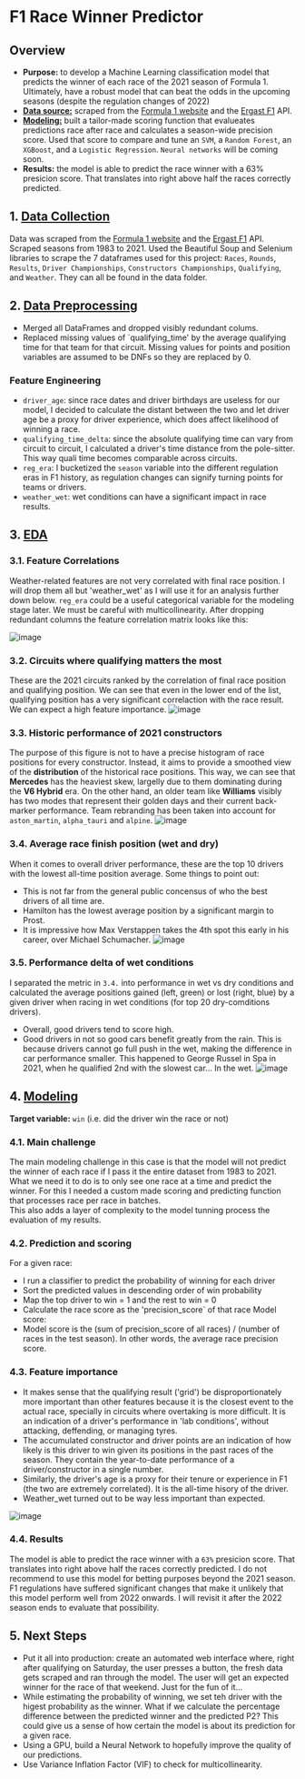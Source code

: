 # F1 Race Winner Predictor

## Overview

* **Purpose:** to develop a Machine Learning classification model that predicts the winner of each race of the 2021 season of Formula 1. Ultimately, have a robust model that can beat the odds in the upcoming seasons (despite the regulation changes of 2022)
* [**Data source:**](https://github.com/felipesanze/F1_Predictor/blob/main/README.md#1-data-collection) scraped from the [Formula 1 website](https://www.formula1.com/) and the [Ergast F1](https://ergast.com/mrd/) API.
* [**Modeling:**](https://github.com/felipesanze/F1_Predictor/blob/main/README.md#4-modeling) built a tailor-made scoring function that evalueates predictions race after race and calculates a season-wide precision score. Used that score to compare and tune an `SVM`, a `Random Forest`, an `XGBoost`, and a `Logistic Regression`. `Neural networks` will be coming soon.
* **Results:** the model is able to predict the race winner with a 63% presicion score. That translates into right above half the races correctly predicted.

## 1. [Data Collection](https://github.com/felipesanze/F1_Predictor/blob/main/1_Collection.ipynb)

Data was scraped from the [Formula 1 website](https://www.formula1.com/) and the [Ergast F1](https://ergast.com/mrd/) API. Scraped seasons from 1983 to 2021.
Used the Beautiful Soup and Selenium libraries to scrape the 7 dataframes used for this project: `Races`, `Rounds`, `Results`, `Driver Championships`, `Constructors Championships`, `Qualifying`, and `Weather`. They can all be found in the data folder.

## 2. [Data Preprocessing](https://github.com/felipesanze/F1_Predictor/blob/main/2_Preprocessing.ipynb)

* Merged all DataFrames and dropped visibly redundant colums.
* Replaced missing values of `qualifying_time' by the average qualifying time for that team for that circuit. Missing values for points and position variables are assumed to be DNFs so they are replaced by 0.

### Feature Engineering

* `driver_age`: since race dates and driver birthdays are useless for our model, I decided to calculate the distant between the two and let driver age be a proxy for driver experience, which does affect likelihood of winning a race.
* `qualifying_time_delta`: since the absolute qualifying time can vary from circuit to circuit, I calculated a driver's time distance from the pole-sitter. This way quali time becomes comparable across circuits.
* `reg_era`: I bucketized the `season` variable into the different regulation eras in F1 history, as regulation changes can signify turning points for teams or drivers.
* `weather_wet`: wet conditions can have a significant impact in race results.

## 3. [EDA](https://github.com/felipesanze/F1_Predictor/blob/main/3_EDA.ipynb)

### 3.1. Feature Correlations

Weather-related features are not very correlated with final race position. I will drop them all but 'weather_wet' as I will use it for an analysis further down below.
`reg_era` could be a useful categorical variable for the modeling stage later. We must be careful with multicollinearity.
After dropping redundant columns the feature correlation matrix looks like this:

![image](Images/correlation_matrix.png)

### 3.2. Circuits where qualifying matters the most

These are the 2021 circuits ranked by the correlation of final race position and qualifying position. We can see that even in the lower end of the list, qualifying position has a very significant correlaction with the race result. We can expect a high feature importance.
![image](Images/podium-grid_correlation.png)

### 3.3. Historic performance of 2021 constructors

The purpose of this figure is not to have a precise histogram of race positions for every constructor. Instead, it aims to provide a smoothed view of the **distribution** of the historical race positions. This way, we can see that **Mercedes** has the heaviest skew, largelly due to them dominating during the **V6 Hybrid** era. On the other hand, an older team like **Williams** visibly has two modes that represent their golden days and their current back-marker performance. Team rebranding has been taken into account for `aston_martin`, `alpha_tauri` and `alpine`.
![image](Images/all_time_race_pos_by_constructor_2021.png)

### 3.4. Average race finish position (wet and dry)

When it comes to overall driver performance, these are the top 10 drivers with the lowest all-time position average. Some things to point out:

* This is not far from the general public concensus of who the best drivers of all time are.
* Hamilton has the lowest average position by a significant margin to Prost.
* It is impressive how Max Verstappen takes the 4th spot this early in his career, over Michael Schumacher.
![image](Images/overall_driver_performance.png)

### 3.5. Performance delta of wet conditions

I separated the metric in `3.4.` into performance in wet vs dry conditions and calculated the average positions gained (left, green) or lost (right, blue) by a given driver when racing in wet conditions (for top 20 dry-comditions drivers).

* Overall, good drivers tend to score high.
* Good drivers in not so good cars benefit greatly from the rain. This is because drivers cannot go full push in the wet, making the difference in car performance smaller. This happened to George Russel in Spa in 2021, when he qualified 2nd with the slowest car... In the wet.
![image](Images/performance_delta_of_rain.png)

## 4. [Modeling](https://github.com/felipesanze/F1_Predictor/blob/main/4_Modeling.ipynb)

**Target variable:** `win` (i.e. did the driver win the race or not)

### 4.1. Main challenge

The main modeling challenge in this case is that the model will not predict the winner of each race if I pass it the entire dataset from 1983 to 2021. What we need it to do is to only see one race at a time and predict the winner. For this I needed a custom made scoring and predicting function that processes race per race in batches.  
This also adds a layer of complexity to the model tunning process the evaluation of my results.

### 4.2. Prediction and scoring

For a given race:

* I run a classifier to predict the probability of winning for each driver
* Sort the predicted values in descending order of win probability
* Map the top driver to win = 1 and the rest to win = 0
* Calculate the race score as the 'precision_score` of that race
Model score:
* Model score is the (sum of precision_score of all races) / (number of races in the test season). In other words, the average race precision score.

### 4.3. Feature importance

* It makes sense that the qualifying result ('grid') be disproportionately more important than other features because it is the closest event to the actual race, specially in circuits where overtaking is more difficult. It is an indication of a driver's performance in 'lab conditions', without attacking, deffending, or managing tyres.
* The accumulated constructor and driver points are an indication of how likely is this driver to win given its positions in the past races of the season. They contain the year-to-date performance of a driver/constructor in a single number.
* Similarly, the driver's age is a proxy for their tenure or experience in F1 (the two are extremely correlated). It is the all-time hisory of the driver.
* Weather_wet turned out to be way less important than expected.

![image](Images/feature_importance_mdi.png)

### 4.4. Results

The model is able to predict the race winner with a `63%` presicion score. That translates into right above half the races correctly predicted. I do not recommend to use this model for betting purposes beyond the 2021 season. F1 regulations have suffered significant changes that make it unlikely that this model perform well from 2022 onwards. I will revisit it after the 2022 season ends to evaluate that possibility.

## 5. Next Steps

* Put it all into production: create an automated web interface where, right after qualifying on Saturday, the user presses a button, the fresh data gets scraped and ran through the model. The user will get an expected winner for the race of that weekend. Just for the fun of it...
* While estimating the probability of winning, we set teh driver with the higest probability as the winner. What if we calculate the percentage difference between the predicted winner and the predicted P2? This could give us a sense of how certain the model is about its prediction for a given race.
* Using a GPU, build a Neural Network to hopefully improve the quality of our predictions.
* Use Variance Inflation Factor (VIF) to check for multicollinearity.
